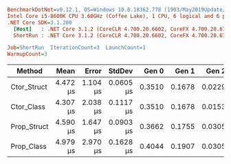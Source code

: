 ``` ini

BenchmarkDotNet=v0.12.1, OS=Windows 10.0.18362.778 (1903/May2019Update/19H1)
Intel Core i5-8600K CPU 3.60GHz (Coffee Lake), 1 CPU, 6 logical and 6 physical cores
.NET Core SDK=3.1.200
  [Host]   : .NET Core 3.1.2 (CoreCLR 4.700.20.6602, CoreFX 4.700.20.6702), X64 RyuJIT
  ShortRun : .NET Core 3.1.2 (CoreCLR 4.700.20.6602, CoreFX 4.700.20.6702), X64 RyuJIT

Job=ShortRun  IterationCount=3  LaunchCount=1  
WarmupCount=3  

```
|      Method |     Mean |    Error |    StdDev |  Gen 0 |  Gen 1 |  Gen 2 | Allocated |
|------------ |---------:|---------:|----------:|-------:|-------:|-------:|----------:|
| Ctor_Struct | 4.472 μs | 1.104 μs | 0.0605 μs | 0.3510 | 0.1678 | 0.0229 |   1.62 KB |
|  Ctor_Class | 4.307 μs | 2.038 μs | 0.1117 μs | 0.3510 | 0.1678 | 0.0153 |   1.62 KB |
| Prop_Struct | 4.590 μs | 1.647 μs | 0.0903 μs | 0.3662 | 0.1755 | 0.0305 |    1.7 KB |
|  Prop_Class | 4.979 μs | 2.970 μs | 0.1628 μs | 0.4044 | 0.1907 | 0.0305 |   1.87 KB |
